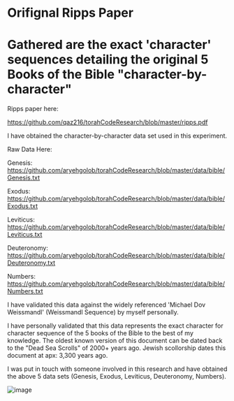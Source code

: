 # Orifignal Ripps Paper
#
# Gathered are the exact 'character' sequences detailing the original 5 Books of the Bible "character-by-character"


Ripps paper here:

https://github.com/qaz216/torahCodeResearch/blob/master/ripps.pdf

I have obtained the character-by-character data set used in this experiment.

Raw Data Here:

Genesis:
https://github.com/aryehgolob/torahCodeResearch/blob/master/data/bible/Genesis.txt

Exodus:
https://github.com/aryehgolob/torahCodeResearch/blob/master/data/bible/Exodus.txt

Leviticus:
https://github.com/aryehgolob/torahCodeResearch/blob/master/data/bible/Leviticus.txt

Deuteronomy:
https://github.com/aryehgolob/torahCodeResearch/blob/master/data/bible/Deuteronomy.txt

Numbers:
https://github.com/aryehgolob/torahCodeResearch/blob/master/data/bible/Numbers.txt

I have validated this data against the widely referenced 'Michael Dov Weissmandl' (Weissmandl Sequence) by myself personally.

I have personally validated that this data represents the exact character for character sequence of the 5 books of the Bible to the best of my knowledge.  The oldest known version of this document can be dated back to the "Dead Sea Scrolls" of 2000+ years ago.  Jewish scollorship dates this document at apx: 3,300 years ago.

I was put in touch with someone involved in this research and have obtained the above 5 data sets (Genesis, Exodus, Leviticus, Deuteronomy, Numbers).

![image](https://github.com/user-attachments/assets/0834d1e2-3000-44b7-8b0d-c873479fcda5)




